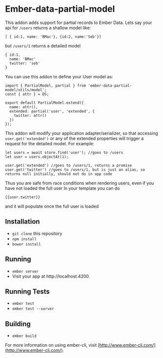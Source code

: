 # Ember-data-partial-model

This addon adds support for partial records to Ember Data. Lets say your api for
`/users` returns a shallow model like:
```
[ { id:1, name: 'BMac'}, {id:2, name:'Seb'}]
```

but `/users/1` returns a detailed model

```
{ id:1,
  name: 'BMac'
  twitter: 'seb'
}
```

You can use this addon to define your User model as:
```
import { PartialModel, partial } from 'ember-data-partial-model/utils/model';
const { attr } = DS;

export default PartialModel.extend({
  name: attr(),
  extended: partial('user', 'extended', {
    twitter: attr()
  })
});
```

This addon will modify your application adapter/serializer, so that accessing `user.get('extended')`
or any of the extended properties will trigger a request for the detailed model.
For example:

```
let users = await store.find('user'); //goes to /users
let user = users.objectAt(1);

user.get('extended') //goes to /users/1, returns a promise
user.get('twitter') //goes to /users/1, but is just an alias, so returns null initially, should not do in app code
```

Thus you are safe from race conditions when rendering users, even if you have not loaded the full user
In your template you can do
```
{{user.twitter}}
```
and it will populate once the full user is loaded
## Installation

* `git clone` this repository
* `npm install`
* `bower install`

## Running

* `ember server`
* Visit your app at http://localhost:4200.

## Running Tests

* `ember test`
* `ember test --server`

## Building

* `ember build`

For more information on using ember-cli, visit [http://www.ember-cli.com/](http://www.ember-cli.com/).
